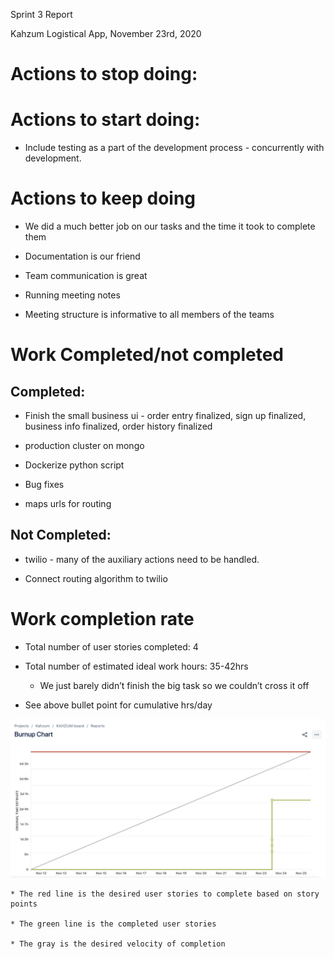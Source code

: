 Sprint 3 Report

Kahzum Logistical App, November 23rd, 2020

# Actions to stop doing:

# Actions to start doing:

- Include testing as a part of the development process - concurrently with development.

# Actions to keep doing

- We did a much better job on our tasks and the time it took to complete them

- Documentation is our friend

- Team communication is great

- Running meeting notes

- Meeting structure is informative to all members of the teams

# Work Completed/not completed

## Completed:

- Finish the small business ui - order entry finalized, sign up finalized, business info finalized, order history finalized

- production cluster on mongo

- Dockerize python script

- Bug fixes

- maps urls for routing

## Not Completed:

- twilio - many of the auxiliary actions need to be handled.

- Connect routing algorithm to twilio

# Work completion rate

- Total number of user stories completed: 4

- Total number of estimated ideal work hours: 35-42hrs

  - We just barely didn’t finish the big task so we couldn’t cross it off

- See above bullet point for cumulative hrs/day

![image alt text](burnup-3.png)

    * The red line is the desired user stories to complete based on story points

    * The green line is the completed user stories

    * The gray is the desired velocity of completion
